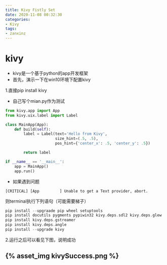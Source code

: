```yaml
---
title: Kivy Fistly Set
date: 2020-11-08 00:32:30
categories:
- Kivy
tags:
- zanxinz
---
```

# kivy
- kivy是一个基于python的app开发框架
- 首先，演示一下在win10环境下配置kivy

1.直接pip install kivy

- 自己写个mian.py作为测试
```py
from kivy.app import App
from kivy.uix.label import Label

class MainApp(App):
    def build(self):
        label = Label(text='Hello from Kivy',
                      size_hint=(.5, .5),
                      pos_hint={'center_x': .5, 'center_y': .5})

        return label

if __name__ == '__main__':
    app = MainApp()
    app.run()
```
<!-- More -->

- 如果遇到问题 
```
[CRITICAL] [App         ] Unable to get a Text provider, abort.
```
则terminal执行下列语句（可能需要梯子）
```c
pip install --upgraade pip wheel setuptools
pip install docutils pygments pypiwin32 kivy.deps.sdl2 kivy.deps.glew
pip install kivy.deps.gstreamer
pip install kivy.deps.angle
pip install --upgrade kivy
```
2.运行之后可以看见下图，说明成功
## {% asset_img kivySuccess.png %}


